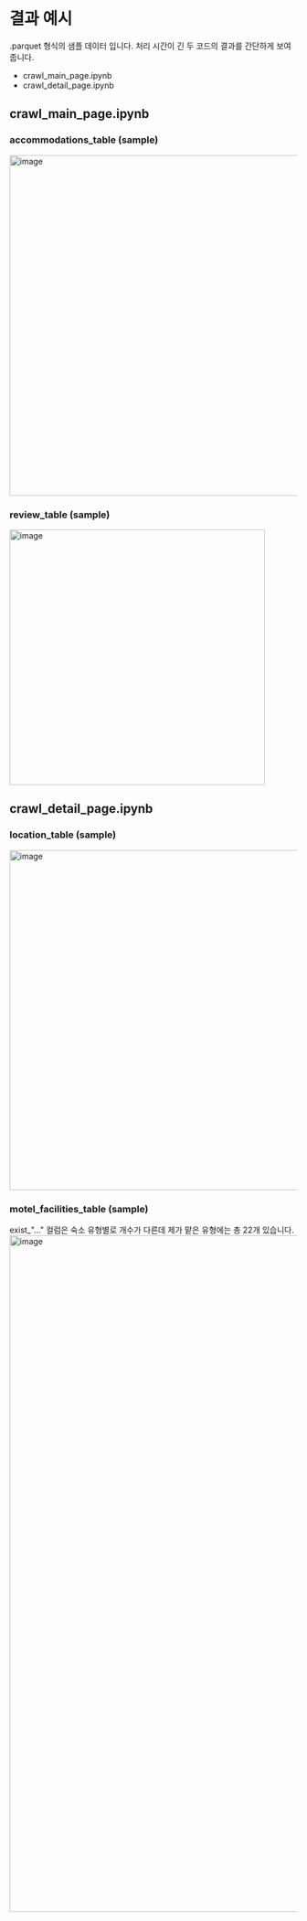 # 결과 예시
.parquet 형식의 샘플 데이터 입니다.
처리 시간이 긴 두 코드의 결과를 간단하게 보여줍니다.
- crawl_main_page.ipynb
- crawl_detail_page.ipynb

## crawl_main_page.ipynb
### accommodations_table (sample)
<img width="596" alt="image" src="https://github.com/user-attachments/assets/b765645c-1fd6-421b-843d-6fcf618412b6">

### review_table (sample)
<img width="447" alt="image" src="https://github.com/user-attachments/assets/06e06ed1-1447-46dd-a04e-57c8224e8762">


## crawl_detail_page.ipynb
### location_table (sample)
<img width="595" alt="image" src="https://github.com/user-attachments/assets/9a1465c2-d4cb-4144-b531-1f0cec1aae1d">

### motel_facilities_table (sample)
exist_"..." 컬럼은 숙소 유형별로 개수가 다른데 제가 맡은 유형에는 총 22개 있습니다.
<img width="1184" alt="image" src="https://github.com/user-attachments/assets/4c11864f-07a8-4545-93f9-891758279c44">
